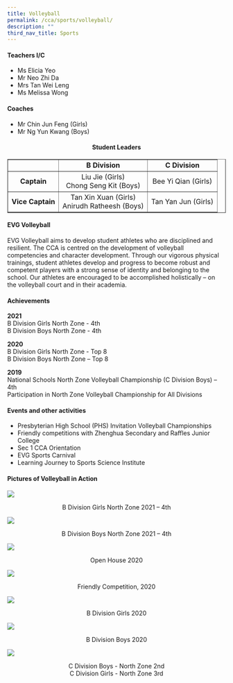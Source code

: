 ```yaml
---
title: Volleyball
permalink: /cca/sports/volleyball/
description: ""
third_nav_title: Sports
---
```

<h4><strong>Teachers I/C</strong></h4>
<ul>
<li>Ms Elicia Yeo</li>
<li>Mr Neo Zhi Da</li>
<li>Mrs Tan Wei Leng</li>
<li>Ms Melissa Wong</li>
</ul>
<h4><strong>Coaches</strong></h4>
<ul>
<li>Mr Chin Jun Feng (Girls)</li>
<li>Mr Ng Yun Kwang (Boys)</li>
</ul>
<h4 style="text-align: center;">Student Leaders</h4>
<table border="1">
<tbody>
<tr>
<td>&nbsp;</td>
<td style="text-align: center;"><strong>B Division</strong></td>
<td style="text-align: center;"><strong>C Division</strong></td>
</tr>
<tr>
<td style="text-align: center;"><strong>Captain</strong></td>
<td style="text-align: center;">Liu Jie (Girls)<br>Chong Seng Kit (Boys)</td>
<td style="text-align: center;">Bee Yi Qian (Girls)</td>
</tr>
<tr>
<td style="text-align: center;"><strong>Vice Captain</strong></td>
<td style="text-align: center;">Tan Xin Xuan (Girls)<br>Anirudh Ratheesh (Boys)</td>
<td style="text-align: center;">Tan Yan Jun (Girls)</td>
</tr>
</tbody>
</table>
<h4><strong>EVG Volleyball</strong></h4>
<p>EVG Volleyball aims to develop student athletes who are disciplined and resilient. The CCA is centred on the development of volleyball competencies and character development. Through our vigorous physical trainings, student athletes develop and progress to become robust and competent players with a strong sense of identity and belonging to the school. Our athletes are encouraged to be accomplished holistically – on the volleyball court and in their academia.</p>
<h4><strong>Achievements</strong></h4>
<p><strong>2021<br></strong>B Division Girls North Zone - 4th<br>B Division Boys North Zone - 4th</p>
<p><strong>2020<br></strong>B Division Girls North Zone - Top 8<br>B Division Boys North Zone – Top 8</p>
<p><strong>2019<br></strong>National Schools North Zone Volleyball Championship (C Division Boys) – 4th<br>Participation in North Zone Volleyball Championship for All Divisions</p>
<h4><strong>Events and other activities</strong></h4>
<ul>
<li>Presbyterian High School (PHS) Invitation Volleyball Championships</li>
<li>Friendly competitions with Zhenghua Secondary and Raffles Junior College</li>
<li>Sec 1 CCA Orientation</li>
<li>EVG Sports Carnival</li>
<li>Learning Journey to Sports Science Institute</li>
</ul>
<h4><strong>Pictures of Volleyball in Action</strong></h4>
<img src="/images/vball1.jpg">
<p style="text-align: center;">B Division Girls North Zone 2021 – 4th</p>
<img src="/images/vball2.jpeg">
<p style="text-align: center;">B Division Boys North Zone 2021 – 4th</p>
<img src="/images/vball3.jpg">
<p style="text-align: center;">Open House 2020</p>
<img src="/images/vball4.jpg">
<p style="text-align: center;">Friendly Competition, 2020</p>
<img src="/images/vball5.jpg">
<p style="text-align: center;">B Division Girls 2020</p>
<img src="/images/vball6.jpg">
<p style="text-align: center;">B Division Boys 2020</p>
<img src="/images/vball7.jpg">
<p style="text-align: center;">C Division Boys - North Zone 2nd<br>C Division Girls - North Zone 3rd</p>